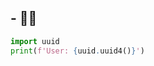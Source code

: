 ## - 🕵️‍♂️ 

<!---
shir0tetsuo/shir0tetsuo is a ✨ special ✨ repository because its `README.md` (this file) appears on your GitHub profile.
You can click the Preview link to take a look at your changes.
This is the secret.
--->
```python
import uuid
print(f'User: {uuid.uuid4()}')
```
